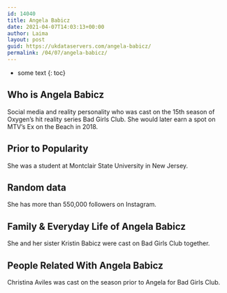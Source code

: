 ```yaml
---
id: 14040
title: Angela Babicz
date: 2021-04-07T14:03:13+00:00
author: Laima
layout: post
guid: https://ukdataservers.com/angela-babicz/
permalink: /04/07/angela-babicz/
---
```


* some text
{: toc}


## Who is Angela Babicz
                  
                  
                  
Social media and reality personality who was cast on the 15th season of Oxygen&#8217;s hit reality series Bad Girls Club. She would later earn a spot on MTV&#8217;s Ex on the Beach in 2018.
                  
              
            
              
            
                
                
                
## Prior to Popularity
                  
                  
                  
She was a student at Montclair State University in New Jersey.
                  
              
            
              
            
                
                
                
## Random data
                  
                  
                  
She has more than 550,000 followers on Instagram.
                  
              
            
              
            
                
                
                
## Family & Everyday Life of Angela Babicz
                  
                  
                  
She and her sister Kristin Babicz were cast on Bad Girls Club together.
                  
              
            
              
            
                
                
                
## People Related With Angela Babicz
                  
                  
                  
Christina Aviles was cast on the season prior to Angela for Bad Girls Club.
                  
              
            
              
            
                
              
            
              
              
            
            
              
            
          
          
          